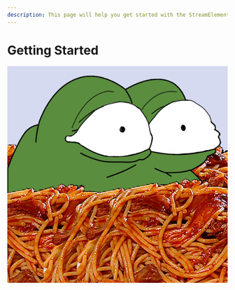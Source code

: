 ```yaml
---
description: This page will help you get started with the StreamElements REST API.
---
```


# Getting Started

![](.gitbook/assets/0479-xz7hoqp.png)

